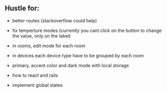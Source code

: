 ## Hustle for:
- better routes (stackoverflow could help)
- fix temperture modes (currently you cant click on the button to change the value, only on the label)
- in rooms, edit mode for each room
- in devices each device type have to be grouped by each room

- primary, accent color and dark mode with local storage

- how to react and rails 
- implement global states